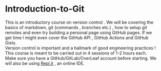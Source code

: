 # Introduction-to-Git<br>
This is an introductory course on version control . We will be covering the basics of markdown, git (commands , branches etc.) , how to setup git remotes and even try building a personal page using GitHub pages. If we get time I might even cover the GitHub API , GitHub Actions and GitHub Gists.<br>
Version control is important and a hallmark of good engineering practices ! <br>
This course is meant to be carried out in 4 sessions of 1-2 hours each. Make sure you have a GitHub/GitLab/OverLeaf account before starting. We will also be using [Repl.it](https://repl.it/~) , an online IDE.<br>

